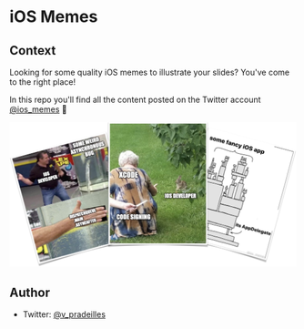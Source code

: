 # iOS Memes

## Context

Looking for some quality iOS memes to illustrate your slides? You've come to the right place!

In this repo you'll find all the content posted on the Twitter account [@ios_memes](https://twitter.com/ios_memes) 🤩

![](illustration.jpg)

## Author

* Twitter: [@v_pradeilles](https://twitter.com/v_pradeilles)
